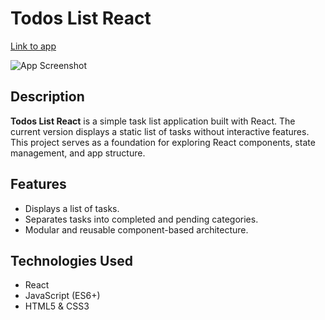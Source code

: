 # Todos List React

[Link to app](https://oleksagrzegorz.github.io/todos-list-react/)

![App Screenshot](https://github.com/user-attachments/assets/fd2931fe-38a7-409a-92f6-9f9973f620d7)

## Description

**Todos List React** is a simple task list application built with React. The current version displays a static list of tasks without interactive features. This project serves as a foundation for exploring React components, state management, and app structure.

## Features

- Displays a list of tasks.
- Separates tasks into completed and pending categories.
- Modular and reusable component-based architecture.

## Technologies Used

- React
- JavaScript (ES6+)
- HTML5 & CSS3
